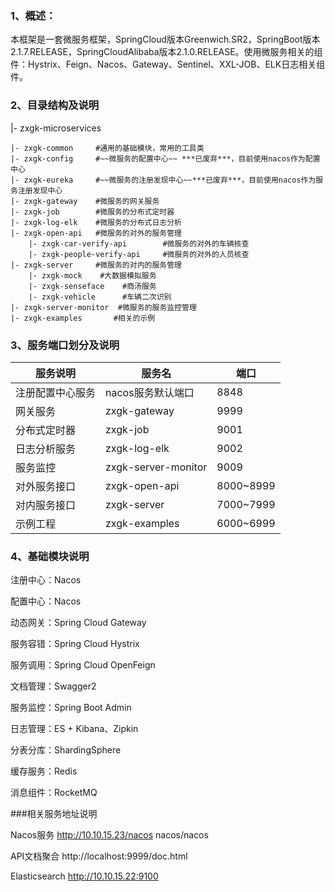 ### 1、概述：

本框架是一套微服务框架，SpringCloud版本Greenwich.SR2，SpringBoot版本2.1.7.RELEASE，SpringCloudAlibaba版本2.1.0.RELEASE。使用微服务相关的组件：Hystrix、Feign、Nacos、Gateway、Sentinel、XXL-JOB、ELK日志相关组件。

### 2、目录结构及说明

|- zxgk-microservices

	|- zxgk-common     #通用的基础模块，常用的工具类
	|- zxgk-config     #~~微服务的配置中心~~ ***已废弃***，目前使用nacos作为配置中心
	|- zxgk-eureka     #~~微服务的注册发现中心~~***已废弃***，目前使用nacos作为服务注册发现中心
	|- zxgk-gateway    #微服务的网关服务
	|- zxgk-job        #微服务的分布式定时器
	|- zxgk-log-elk    #微服务的分布式日志分析
	|- zxgk-open-api   #微服务的对外的服务管理
		|- zxgk-car-verify-api        #微服务的对外的车辆核查
		|- zxgk-people-verify-api     #微服务的对外的人员核查
	|- zxgk-server     #微服务的对内的服务管理
	    |- zxgk-mock    #大数据模拟服务
	    |- zxgk-senseface    #商汤服务
	    |- zxgk-vehicle      #车辆二次识别
	|- zxgk-server-monitor  #微服务的服务监控管理
	|- zxgk-examples       #相关的示例

### 3、服务端口划分及说明

| 服务说明         | 服务名              | 端口      |
| ---------------- | ------------------- | --------- |
| 注册配置中心服务 | nacos服务默认端口   | 8848      |
| 网关服务         | zxgk-gateway        | 9999      |
| 分布式定时器     | zxgk-job            | 9001      |
| 日志分析服务     | zxgk-log-elk        | 9002      |
| 服务监控         | zxgk-server-monitor | 9009      |
| 对外服务接口     | zxgk-open-api       | 8000~8999 |
| 对内服务接口     | zxgk-server         | 7000~7999 |
| 示例工程     | zxgk-examples         | 6000~6999 |

### 4、基础模块说明	

注册中心：Nacos

配置中心：Nacos

动态网关：Spring Cloud Gateway

服务容错：Spring Cloud Hystrix

服务调用：Spring Cloud OpenFeign

文档管理：Swagger2

服务监控：Spring Boot Admin

日志管理：ES + Kibana、Zipkin

分表分库：ShardingSphere

缓存服务：Redis

消息组件：RocketMQ


###相关服务地址说明

Nacos服务        http://10.10.15.23/nacos     nacos/nacos

API文档聚合          http://localhost:9999/doc.html

Elasticsearch    http://10.10.15.22:9100






